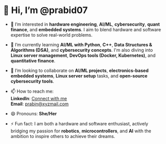 # 👋 Hi, I’m @prabid07

- 👀 I’m interested in **hardware engineering**, **AI/ML**, **cybersecurity**, **quant finance**, and **embedded systems**. I aim to blend hardware and software expertise to solve real-world problems.

- 🌱 I’m currently learning **AI/ML with Python**, **C++**, **Data Structures & Algorithms (DSA)**, and **cybersecurity concepts**. I'm also diving into **Linux server management**, **DevOps tools (Docker, Kubernetes)**, and **quantitative finance**.

- 💞️ I’m looking to collaborate on **AI/ML projects**, **electronics-based embedded systems**, **Linux server setup** tasks, and **open-source cybersecurity tools**. 

- 📫 How to reach me:  
  **LinkedIn**: [Connect with me](https://linkedin.com)  
  **Email**: prabin@xyzmail.com  

- 😄 Pronouns: **She/Her**  

- ⚡ Fun fact: I am both a hardware and software enthusiast, actively bridging my passion for **robotics**, **microcontrollers**, and **AI** with the ambition to  inspire others to achieve their dreams. 
